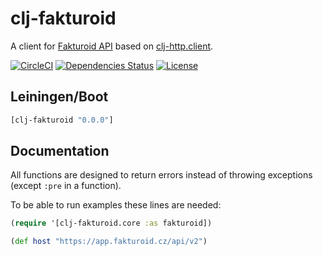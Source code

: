 clj-fakturoid
==========

A client for [Fakturoid API](https://fakturoid.docs.apiary.io) based on [clj-http.client](https://clojars.org/clj-http).

[![CircleCI](https://circleci.com/gh/druids/clj-fakturoid.svg?style=svg)](https://circleci.com/gh/druids/clj-fakturoid)
[![Dependencies Status](https://jarkeeper.com/druids/clj-fakturoid/status.png)](https://jarkeeper.com/druids/clj-fakturoid)
[![License](https://img.shields.io/badge/MIT-Clause-blue.svg)](https://opensource.org/licenses/MIT)


Leiningen/Boot
--------------

```clojure
[clj-fakturoid "0.0.0"]
```


Documentation
-------------

All functions are designed to return errors instead of throwing exceptions (except `:pre` in a function).

To be able to run examples these lines are needed:

```clojure
(require '[clj-fakturoid.core :as fakturoid])

(def host "https://app.fakturoid.cz/api/v2")
```
